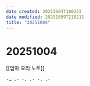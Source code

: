 ```yaml
---
date created: 20251004T180333
date modified: 20251009T210211
title: "20251004"
---
```


# 20251004

[[엄마 요리 노트]]

```text
-… .- -. .- -. .-
```
